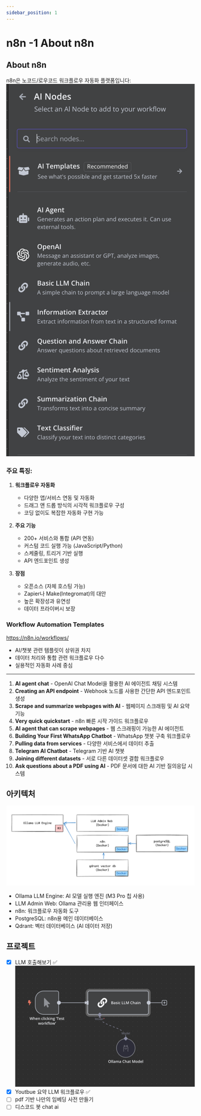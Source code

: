 ```yaml
---
sidebar_position: 1
---
```


# n8n -1 About n8n   

## About n8n   

n8n은 노코드/로우코드 워크플로우 자동화 플랫폼입니다:  
![Alt text](image-12.png)  

### 주요 특징:

1. **워크플로우 자동화** 
   - 다양한 앱/서비스 연동 및 자동화  
   - 드래그 앤 드롭 방식의 시각적 워크플로우 구성  
   - 코딩 없이도 복잡한 자동화 구현 가능  

2. **주요 기능**  
   - 200+ 서비스와 통합 (API 연동)    
   - 커스텀 코드 실행 가능 (JavaScript/Python)
   - 스케줄링, 트리거 기반 실행 
   - API 엔드포인트 생성  

3. **장점**
   - 오픈소스 (자체 호스팅 가능)  
   - Zapier나 Make(Integromat)의 대안 
   - 높은 확장성과 유연성  
   - 데이터 프라이버시 보장  

### Workflow Automation Templates  

https://n8n.io/workflows/  
- AI/챗봇 관련 템플릿이 상위권 차지
- 데이터 처리와 통합 관련 워크플로우 다수
- 실용적인 자동화 사례 중심

---

1. **AI agent chat**   - OpenAI Chat Model을 활용한 AI 에이전트 채팅 시스템
2. **Creating an API endpoint**  - Webhook 노드를 사용한 간단한 API 엔드포인트 생성
3. **Scrape and summarize webpages with AI** - 웹페이지 스크래핑 및 AI 요약 기능
4. **Very quick quickstart**  - n8n 빠른 시작 가이드 워크플로우
5. **AI agent that can scrape webpages** - 웹 스크래핑이 가능한 AI 에이전트
6. **Building Your First WhatsApp Chatbot**  - WhatsApp 챗봇 구축 워크플로우
7. **Pulling data from services** - 다양한 서비스에서 데이터 추출
8. **Telegram AI Chatbot** - Telegram 기반 AI 챗봇
9. **Joining different datasets** - 서로 다른 데이터셋 결합 워크플로우
10. **Ask questions about a PDF using AI** - PDF 문서에 대한 AI 기반 질의응답 시스템

## 아키텍처  

![Alt text](image-2.png)     

- Ollama LLM Engine: AI 모델 실행 엔진 (M3 Pro 칩 사용)  
- LLM Admin Web: Ollama 관리용 웹 인터페이스  
- n8n: 워크플로우 자동화 도구 
- PostgreSQL: n8n용 메인 데이터베이스  
- Qdrant: 벡터 데이터베이스 (AI 데이터 저장)  

## 프로젝트  

- [x] LLM 호출해보기 ✅   
![Alt text](image-15.png)
- [x] Youtbue 요약 LLM 워크플로우 ✅  
- [ ] pdf 기반 나만의 임베딩 사전 만들기
- [ ] 디스코드 봇 chat ai  